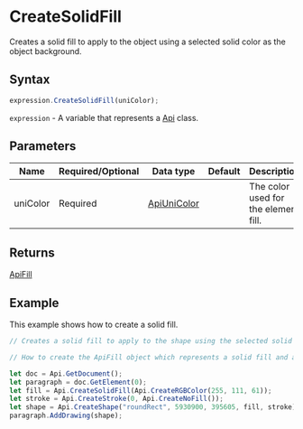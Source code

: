 # CreateSolidFill

Creates a solid fill to apply to the object using a selected solid color as the object background.

## Syntax

```javascript
expression.CreateSolidFill(uniColor);
```

`expression` - A variable that represents a [Api](../Api.md) class.

## Parameters

| **Name** | **Required/Optional** | **Data type** | **Default** | **Description** |
| ------------- | ------------- | ------------- | ------------- | ------------- |
| uniColor | Required | [ApiUniColor](../../ApiUniColor/ApiUniColor.md) |  | The color used for the element fill. |

## Returns

[ApiFill](../../ApiFill/ApiFill.md)

## Example

This example shows how to create a solid fill.

```javascript editor-docx
// Creates a solid fill to apply to the shape using the selected solid color as the shape background.

// How to create the ApiFill object which represents a solid fill and apply it to the ApiShape class.

let doc = Api.GetDocument();
let paragraph = doc.GetElement(0);
let fill = Api.CreateSolidFill(Api.CreateRGBColor(255, 111, 61));
let stroke = Api.CreateStroke(0, Api.CreateNoFill());
let shape = Api.CreateShape("roundRect", 5930900, 395605, fill, stroke);
paragraph.AddDrawing(shape);
```
